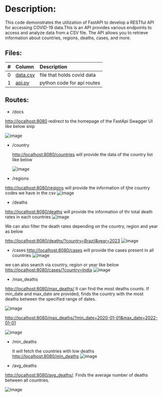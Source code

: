 
# Description:
This code demonstrates the utilization of FastAPI to develop a RESTful API for accessing COVID-19 data.This is an API provides various endpoints to access and analyze data from a CSV file. The API allows you to retrieve information about countries, regions, deaths, cases, and more.


## Files:

|  #  | Column            | Description                       |
| :-: | :---------------- | :-------------------------------- |
|  0  | [data.csv](https://github.com/SaiNeeraj2503/4883-SoftwareTools-Neeraj/blob/main/Assignments/A08/data.csv) | file that holds covid data       |
|  1  | [api.py](https://github.com/SaiNeeraj2503/4883-SoftwareTools-Neeraj/blob/main/Assignments/A08/api.py)     |  python code for api routes     |



## Routes:
* /docs
  
[http://localhost:8080](http://localhost:8080/docs#/default/docs_redirect__get) redirect to the homepage of the FastApi Swagger UI like below snip

![image](https://github.com/SaiNeeraj2503/4883-SoftwareTools-Neeraj/assets/81518238/40d3cb6f-935c-4a54-8620-facaf7794a55)


* /country
  
  [http://localhost:8080/countries](http://localhost:8080/countries/) will provide the data of the country list like below

   ![image](https://github.com/SaiNeeraj2503/4883-SoftwareTools-Neeraj/assets/81518238/dd37e61a-0a91-49f5-86c5-3c5a545f6c9f)


* /regions
    
[http://localhost:8080/regions](http://localhost:8080/regions/) will provide the information of tjhe country codes we have in the csv
![image](https://github.com/SaiNeeraj2503/4883-SoftwareTools-Neeraj/assets/81518238/9485304a-6f27-40ae-9e88-7fcccb5588f6)


* /deaths
  
[http://localhost:8080/deaths](http://localhost:8080/deaths/) will provide the information of thr total death rates in each countries
![image](https://github.com/SaiNeeraj2503/4883-SoftwareTools-Neeraj/assets/81518238/64f40c2b-d94f-48aa-afe6-cf450674fd54)

We can also filter the death rates depending on the country, region and year as below

[http://localhost:8080/deaths/?country=Brazil&year=2023](http://localhost:8080/deaths/?country=Brazil&year=2023)
![image](https://github.com/SaiNeeraj2503/4883-SoftwareTools-Neeraj/assets/81518238/2c149a6f-fa00-4b37-9ab2-0d47b81a7bbd)


* /cases
[http://localhost:8080/cases](http://localhost:8080/cases/) will provide the cases present in all countries
![image](https://github.com/SaiNeeraj2503/4883-SoftwareTools-Neeraj/assets/81518238/db12af5a-44a6-45d1-b2e0-7618fd184e7d)

we can also search via country, region or year like below
[http://localhost:8080/cases/?country=India](http://localhost:8080/cases/?country=India) 
![image](https://github.com/SaiNeeraj2503/4883-SoftwareTools-Neeraj/assets/81518238/c6039f67-621e-4f6b-a5d2-df8a1248f578)


* /max_deaths
  
[http://localhost:8080/max_deaths/](http://localhost:8080/max_deaths/)
It can find the  most deaths counts. If min_date and max_date are provided, finds the country with the most deaths between the specified range of dates.

![image](https://github.com/SaiNeeraj2503/4883-SoftwareTools-Neeraj/assets/81518238/9019950b-0f50-4cd3-aa75-5dddf3ee3978)

[http://localhost:8080/max_deaths/?min_date=2020-01-01&max_date=2022-01-01](http://localhost:8080/max_deaths/?min_date=2020-01-01&max_date=2022-01-01)

![image](https://github.com/SaiNeeraj2503/4883-SoftwareTools-Neeraj/assets/81518238/ec893782-097d-4f56-9122-477db72aa070)


* /min_deaths

  It will fetch the countries with low deaths
  [http://localhost:8080/min_deaths](http://localhost:8080/min_deaths/)
![image](https://github.com/SaiNeeraj2503/4883-SoftwareTools-Neeraj/assets/81518238/e9bc0040-4777-4922-a4fa-a2826995d536)


* /avg_deaths

[http://localhost:8080/avg_deaths/](http://localhost:8080/avg_deaths/). Finds the average number of deaths between all countries.

![image](https://github.com/SaiNeeraj2503/4883-SoftwareTools-Neeraj/assets/81518238/16ee3741-91ac-47bb-95b0-f4f2409e47b5)



